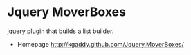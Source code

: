 # Jquery MoverBoxes
jquery plugin that builds a list builder.

* Homepage
http://kgaddy.github.com/Jquery.MoverBoxes/

